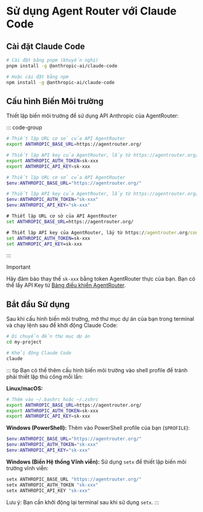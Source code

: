 # Sử dụng Agent Router với Claude Code

## Cài đặt Claude Code

```bash
# Cài đặt bằng pnpm (khuyến nghị)
pnpm install -g @anthropic-ai/claude-code

# Hoặc cài đặt bằng npm
npm install -g @anthropic-ai/claude-code
```

## Cấu hình Biến Môi trường

Thiết lập biến môi trường để sử dụng API Anthropic của AgentRouter:

::: code-group

```bash [Linux/macOS]
# Thiết lập URL cơ sở của API AgentRouter
export ANTHROPIC_BASE_URL=https://agentrouter.org/

# Thiết lập API key của AgentRouter, lấy từ https://agentrouter.org/console/token
export ANTHROPIC_AUTH_TOKEN=sk-xxx
export ANTHROPIC_API_KEY=sk-xxx
```

```powershell [Windows (PowerShell)]
# Thiết lập URL cơ sở của API AgentRouter
$env:ANTHROPIC_BASE_URL="https://agentrouter.org/"

# Thiết lập API key của AgentRouter, lấy từ https://agentrouter.org/console/token
$env:ANTHROPIC_AUTH_TOKEN="sk-xxx"
$env:ANTHROPIC_API_KEY="sk-xxx"
```

```cmd [Windows (CMD)]
# Thiết lập URL cơ sở của API AgentRouter
set ANTHROPIC_BASE_URL=https://agentrouter.org/

# Thiết lập API key của AgentRouter, lấy từ https://agentrouter.org/console/token
set ANTHROPIC_AUTH_TOKEN=sk-xxx
set ANTHROPIC_API_KEY=sk-xxx
```

:::

> [!IMPORTANT]
> Hãy đảm bảo thay thế `sk-xxx` bằng token AgentRouter thực của bạn. Bạn có thể lấy API Key từ [Bảng điều khiển AgentRouter](https://agentrouter.org/console/token).

## Bắt đầu Sử dụng

Sau khi cấu hình biến môi trường, mở thư mục dự án của bạn trong terminal và chạy lệnh sau để khởi động Claude Code:

```bash
# Di chuyển đến thư mục dự án
cd my-project

# Khởi động Claude Code
claude
```

::: tip
Bạn có thể thêm cấu hình biến môi trường vào shell profile để tránh phải thiết lập thủ công mỗi lần:

**Linux/macOS:**
```bash
# Thêm vào ~/.bashrc hoặc ~/.zshrc
export ANTHROPIC_BASE_URL=https://agentrouter.org/
export ANTHROPIC_AUTH_TOKEN=sk-xxx
export ANTHROPIC_API_KEY=sk-xxx
```

**Windows (PowerShell):**
Thêm vào PowerShell profile của bạn (`$PROFILE`):
```powershell
$env:ANTHROPIC_BASE_URL="https://agentrouter.org/"
$env:ANTHROPIC_AUTH_TOKEN="sk-xxx"
$env:ANTHROPIC_API_KEY="sk-xxx"
```

**Windows (Biến Hệ thống Vĩnh viễn):**
Sử dụng `setx` để thiết lập biến môi trường vĩnh viễn:
```cmd
setx ANTHROPIC_BASE_URL "https://agentrouter.org/"
setx ANTHROPIC_AUTH_TOKEN "sk-xxx"
setx ANTHROPIC_API_KEY "sk-xxx"
```
Lưu ý: Bạn cần khởi động lại terminal sau khi sử dụng `setx`.
:::
